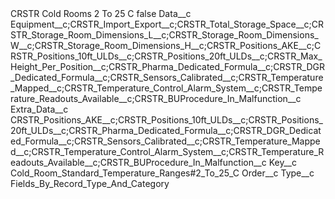<?xml version="1.0" encoding="UTF-8"?>
<CustomMetadata xmlns="http://soap.sforce.com/2006/04/metadata" xmlns:xsi="http://www.w3.org/2001/XMLSchema-instance" xmlns:xsd="http://www.w3.org/2001/XMLSchema">
    <label>CRSTR Cold Rooms 2 To 25 C</label>
    <protected>false</protected>
    <values>
        <field>Data__c</field>
        <value xsi:type="xsd:string">Equipment__c;CRSTR_Import_Export__c;CRSTR_Total_Storage_Space__c;CRSTR_Storage_Room_Dimensions_L__c;CRSTR_Storage_Room_Dimensions_W__c;CRSTR_Storage_Room_Dimensions_H__c;CRSTR_Positions_AKE__c;CRSTR_Positions_10ft_ULDs__c;CRSTR_Positions_20ft_ULDs__c;CRSTR_Max_Height_Per_Position__c;CRSTR_Pharma_Dedicated_Formula__c;CRSTR_DGR_Dedicated_Formula__c;CRSTR_Sensors_Calibrated__c;CRSTR_Temperature_Mapped__c;CRSTR_Temperature_Control_Alarm_System__c;CRSTR_Temperature_Readouts_Available__c;CRSTR_BUProcedure_In_Malfunction__c</value>
    </values>
    <values>
        <field>Extra_Data__c</field>
        <value xsi:type="xsd:string">CRSTR_Positions_AKE__c;CRSTR_Positions_10ft_ULDs__c;CRSTR_Positions_20ft_ULDs__c;CRSTR_Pharma_Dedicated_Formula__c;CRSTR_DGR_Dedicated_Formula__c;CRSTR_Sensors_Calibrated__c;CRSTR_Temperature_Mapped__c;CRSTR_Temperature_Control_Alarm_System__c;CRSTR_Temperature_Readouts_Available__c;CRSTR_BUProcedure_In_Malfunction__c</value>
    </values>
    <values>
        <field>Key__c</field>
        <value xsi:type="xsd:string">Cold_Room_Standard_Temperature_Ranges#2_To_25_C</value>
    </values>
    <values>
        <field>Order__c</field>
        <value xsi:nil="true"/>
    </values>
    <values>
        <field>Type__c</field>
        <value xsi:type="xsd:string">Fields_By_Record_Type_And_Category</value>
    </values>
</CustomMetadata>
